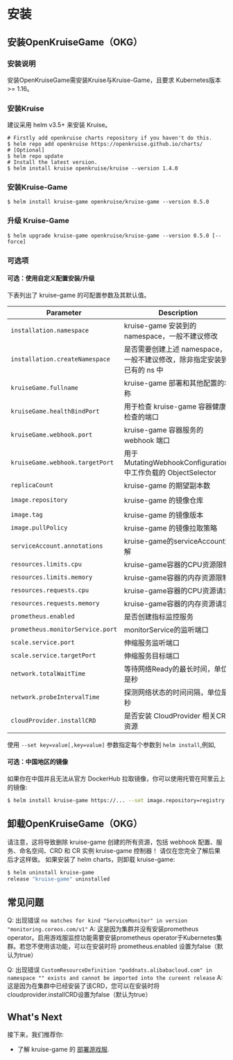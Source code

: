 # 安装

## 安装OpenKruiseGame（OKG）

### 安装说明

安装OpenKruiseGame需安装Kruise与Kruise-Game，且要求 Kubernetes版本 >= 1.16。

### 安装Kruise

建议采用 helm v3.5+ 来安装 Kruise。

```shell
# Firstly add openkruise charts repository if you haven't do this.
$ helm repo add openkruise https://openkruise.github.io/charts/
# [Optional]
$ helm repo update
# Install the latest version.
$ helm install kruise openkruise/kruise --version 1.4.0
```

### 安装Kruise-Game

```shell
$ helm install kruise-game openkruise/kruise-game --version 0.5.0
```

### 升级 Kruise-Game

```shell
$ helm upgrade kruise-game openkruise/kruise-game --version 0.5.0 [--force]
```

### 可选项

#### 可选：使用自定义配置安装/升级

下表列出了 kruise-game 的可配置参数及其默认值。

| Parameter                          | Description                                            | Default                          |
|------------------------------------|--------------------------------------------------------|----------------------------------|
| `installation.namespace`           | kruise-game 安装到的 namespace，一般不建议修改                     | `kruise-game-system`             |
| `installation.createNamespace`     | 是否需要创建上述 namespace，一般不建议修改，除非指定安装到已有的 ns 中             | `true`                           |
| `kruiseGame.fullname`              | kruise-game 部署和其他配置的名称                                 | `kruise-game-controller-manager` |
| `kruiseGame.healthBindPort`        | 用于检查 kruise-game 容器健康检查的端口                             | `8082`                           |
| `kruiseGame.webhook.port`          | kruise-game 容器服务的 webhook 端口                           | `443`                            |
| `kruiseGame.webhook.targetPort`    | 用于 MutatingWebhookConfigurations 中工作负载的 ObjectSelector | `9876`                           |
| `replicaCount`                     | kruise-game 的期望副本数                                     | `1`                              |
| `image.repository`                 | kruise-game 的镜像仓库                                      | `openkruise/kruise-game-manager` |
| `image.tag`                        | kruise-game 的镜像版本                                      | `v0.5.0`                         |
| `image.pullPolicy`                 | kruise-game 的镜像拉取策略                                    | `Always`                         |
| `serviceAccount.annotations`       | kruise-game的serviceAccount注解                           | ` `                              |
| `resources.limits.cpu`             | kruise-game容器的CPU资源限制                                  | `500m`                           |
| `resources.limits.memory`          | kruise-game容器的内存资源限制                                   | `1Gi`                            |
| `resources.requests.cpu`           | kruise-game容器的CPU资源请求                                  | `10m`                            |
| `resources.requests.memory`        | kruise-game容器的内存资源请求                                   | `64Mi`                           |
| `prometheus.enabled`               | 是否创建指标监控服务                                             | `true`                           |
| `prometheus.monitorService.port`   | monitorService的监听端口                                    | `8080`                           |
| `scale.service.port`               | 伸缩服务监听端口                                               | `6000`                           |
| `scale.service.targetPort`         | 伸缩服务目标端口                                               | `6000`                           |
| `network.totalWaitTime`            | 等待网络Ready的最长时间，单位是秒                                    | `60`                             |
| `network.probeIntervalTime`        | 探测网络状态的时间间隔，单位是秒                                       | `5`                              |
| `cloudProvider.installCRD`         | 是否安装 CloudProvider 相关CRD资源                             | `true`                           |

使用 `--set key=value[,key=value]` 参数指定每个参数到 `helm install`,例如,

#### 可选：中国地区的镜像

如果你在中国并且无法从官方 DockerHub 拉取镜像，你可以使用托管在阿里云上的镜像:

```bash
$ helm install kruise-game https://... --set image.repository=registry.cn-hangzhou.aliyuncs.com/acs/kruise-game-manager
```

## 卸载OpenKruiseGame（OKG）

请注意，这将导致删除 kruise-game 创建的所有资源，包括 webhook 配置、服务、命名空间、CRD 和 CR 实例 kruise-game 控制器！
请仅在您完全了解后果后才这样做。
如果安装了 helm charts，则卸载 kruise-game:

```bash
$ helm uninstall kruise-game
release "kruise-game" uninstalled
```

## 常见问题

Q: 出现错误 `no matches for kind "ServiceMonitor" in version "monitoring.coreos.com/v1"`
A: 这是因为集群并没有安装prometheus operator。启用游戏服监控功能需要安装prometheus operator于Kubernetes集群。若您不使用该功能，可以在安装时将 prometheus.enabled 设置为false（默认为true）

Q: 出现错误 `CustomResourceDefinition "poddnats.alibabacloud.com" in namespace "" exists and cannot be imported into the cureent release`
A: 这是因为在集群中已经安装了该CRD，您可以在安装时将cloudprovider.installCRD设置为false（默认为true）

## What's Next
接下来，我们推荐你:
- 了解 kruise-game 的 [部署游戏服](user-manuals/deploy-gameservers.md).